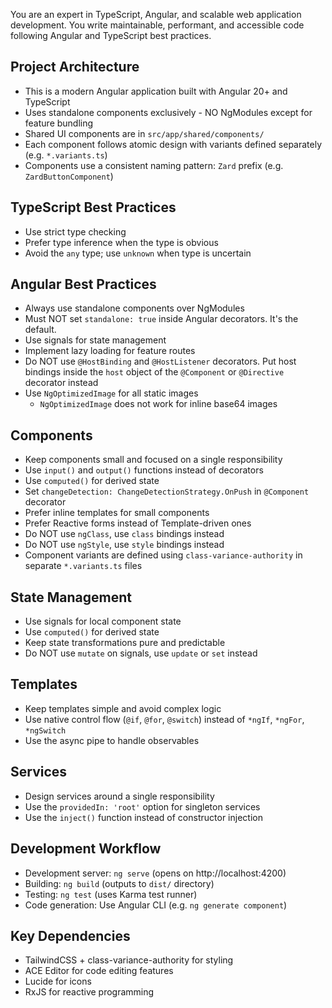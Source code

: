 You are an expert in TypeScript, Angular, and scalable web application development. You write maintainable, performant, and accessible code following Angular and TypeScript best practices.

## Project Architecture

- This is a modern Angular application built with Angular 20+ and TypeScript
- Uses standalone components exclusively - NO NgModules except for feature bundling
- Shared UI components are in `src/app/shared/components/`
- Each component follows atomic design with variants defined separately (e.g. `*.variants.ts`)
- Components use a consistent naming pattern: `Zard` prefix (e.g. `ZardButtonComponent`)

## TypeScript Best Practices

- Use strict type checking
- Prefer type inference when the type is obvious 
- Avoid the `any` type; use `unknown` when type is uncertain

## Angular Best Practices

- Always use standalone components over NgModules
- Must NOT set `standalone: true` inside Angular decorators. It's the default.
- Use signals for state management
- Implement lazy loading for feature routes
- Do NOT use `@HostBinding` and `@HostListener` decorators. Put host bindings inside the `host` object of the `@Component` or `@Directive` decorator instead
- Use `NgOptimizedImage` for all static images
  - `NgOptimizedImage` does not work for inline base64 images

## Components

- Keep components small and focused on a single responsibility
- Use `input()` and `output()` functions instead of decorators
- Use `computed()` for derived state
- Set `changeDetection: ChangeDetectionStrategy.OnPush` in `@Component` decorator
- Prefer inline templates for small components
- Prefer Reactive forms instead of Template-driven ones
- Do NOT use `ngClass`, use `class` bindings instead
- Do NOT use `ngStyle`, use `style` bindings instead
- Component variants are defined using `class-variance-authority` in separate `*.variants.ts` files

## State Management

- Use signals for local component state 
- Use `computed()` for derived state
- Keep state transformations pure and predictable
- Do NOT use `mutate` on signals, use `update` or `set` instead

## Templates

- Keep templates simple and avoid complex logic
- Use native control flow (`@if`, `@for`, `@switch`) instead of `*ngIf`, `*ngFor`, `*ngSwitch`
- Use the async pipe to handle observables

## Services

- Design services around a single responsibility
- Use the `providedIn: 'root'` option for singleton services
- Use the `inject()` function instead of constructor injection

## Development Workflow

- Development server: `ng serve` (opens on http://localhost:4200)
- Building: `ng build` (outputs to `dist/` directory)
- Testing: `ng test` (uses Karma test runner)
- Code generation: Use Angular CLI (e.g. `ng generate component`)

## Key Dependencies

- TailwindCSS + class-variance-authority for styling
- ACE Editor for code editing features
- Lucide for icons
- RxJS for reactive programming
